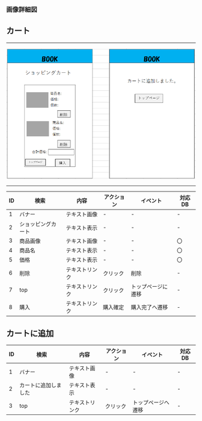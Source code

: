 ### 画像詳細図
## カート
*****
<img src="src/md/img/ka-to.png" width="1000">

*****

|ID|検索|内容|アクション|イベント|対応DB|
|--|----|---|---------|--------|-----|
|1|バナー|テキスト画像|-|-|-|
|2|ショッピングカート|テキスト表示|-|-|-|
|3|商品画像|テキスト画像|-|-|〇|
|4|商品名|テキスト表示|-|-|〇|
|5|価格|テキスト表示|-|-|〇|
|6|削除|テキストリンク|クリック|削除|-|
|7|top|テキストリンク|クリック|トップページに遷移|-|
|8|購入|テキストリンク|購入確定|購入完了へ遷移|-|

## カートに追加
|ID|検索|内容|アクション|イベント|対応DB|
|--|----|---|---------|--------|-----|
|1|バナー|テキスト画像|-|-|-|
|2|カートに追加しました|テキスト表示|-|-|-|
|3|top|テキストリンク|クリック|トップページへ遷移|-|
